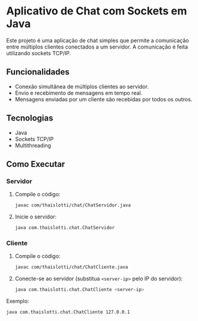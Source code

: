 # Aplicativo de Chat com Sockets em Java

Este projeto é uma aplicação de chat simples que permite a comunicação entre múltiplos clientes conectados a um servidor. A comunicação é feita utilizando sockets TCP/IP.

## Funcionalidades

- Conexão simultânea de múltiplos clientes ao servidor.
- Envio e recebimento de mensagens em tempo real.
- Mensagens enviadas por um cliente são recebidas por todos os outros.

## Tecnologias

- Java
- Sockets TCP/IP
- Multithreading

## Como Executar

### Servidor

1. Compile o código:
    ```bash
    javac com/thaislotti/chat/ChatServidor.java
    ```

2. Inicie o servidor:
    ```bash
    java com.thaislotti.chat.ChatServidor
    ```

### Cliente

1. Compile o código:
    ```bash
    javac com/thaislotti/chat/ChatCliente.java
    ```

2. Conecte-se ao servidor (substitua `<server-ip>` pelo IP do servidor):
    ```bash
    java com.thaislotti.chat.ChatCliente <server-ip>
    ```

Exemplo:
```bash
java com.thaislotti.chat.ChatCliente 127.0.0.1
